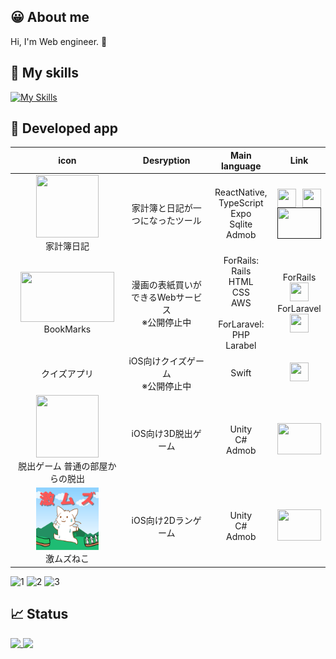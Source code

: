 ## 😀 About me
Hi, I'm Web engineer. 🤝

## 💪 My skills
[![My Skills](https://skillicons.dev/icons?i=html,css,js,aws,ruby,rails,react,jquery,php,laravel,cs,unity,swift,redis,docker,firebase,git,github&perline=10)](https://skillicons.dev)

## 👏 Developed app

| icon                                                                                                                                                                      | Desryption                                        | Main language                                                                     | Link                                                                                                                                                 | 
| :-----------------------------------------------------------------------------------------------------------------------------------------------------------------------: | :-----------------------------------------------: | :-------------------------------------------------------------------------------: | :--------------------------------------------------------------------------------------------------------------------------------------------------: | 
| <img src="https://github.com/stogashi146/stogashi146/assets/83628316/553a7726-9690-4ee4-bc5c-f33f25e041dc" width="100" height="100"> <br> 家計簿日記                      | 家計簿と日記が一つになったツール                  | ReactNative,<br>TypeScript<br>Expo<br>Sqlite<br>Admob                             |  <a href="https://github.com/stogashi146/CashDiary"><img src="https://github.com/stogashi146/stogashi146/assets/83628316/de10af36-31d9-4467-b33a-2db39a02c79b" width="30" height="30" align="center" /></a><a href="https://qiita.com/stogashi146/private/6a8f2ed017d3f015c7ae" style="margin-left: 10px"><img src="https://github.com/stogashi146/stogashi146/assets/83628316/e83b3b59-474c-4ee1-b010-636fd778efa4" width="30" height="30" align="center" /></a><br><a href=""><img src="https://github.com/stogashi146/stogashi146/assets/83628316/44e19389-a3c1-4b1f-a0b9-f89a8d3a1eb3" width="70" height="50" align="center" /></a>
| <img src="https://github.com/stogashi146/stogashi146/assets/83628316/24d4c7d5-61ea-4b76-b772-544567832340" width="150" height="80"> <br> BookMarks                        | 漫画の表紙買いができるWebサービス<br>※公開停止中 | ForRails:<br>Rails<br>HTML<br>CSS<br>AWS<br><br>ForLaravel:<br>PHP<br>Larabel<br> | ForRails<br><a href="https://github.com/stogashi146/BookMarks"><img src="https://github.com/stogashi146/stogashi146/assets/83628316/de10af36-31d9-4467-b33a-2db39a02c79b" width="30" height="30" /></a><br>ForLaravel<br><a href="https://github.com/stogashi146/BookMarksForLaravel"><img src="https://github.com/stogashi146/stogashi146/assets/83628316/de10af36-31d9-4467-b33a-2db39a02c79b" width="30" height="30" /></a> | 
| クイズアプリ                                                                                                                                                              | iOS向けクイズゲーム<br>※公開停止中               | Swift                                                                             |  <a href="https://github.com/stogashi146/NijisanjiQuiz"><img src="https://github.com/stogashi146/stogashi146/assets/83628316/de10af36-31d9-4467-b33a-2db39a02c79b" width="30" height="30" /></a>                                                                                          | 
| <img src="https://github.com/stogashi146/stogashi146/assets/83628316/a0188a00-182d-4b42-8468-478ba20bed9c" width="100" height="100"> <br> 脱出ゲーム 普通の部屋からの脱出 | iOS向け3D脱出ゲーム                               | Unity<br>C#<br>Admob                                                              | <a href="https://apps.apple.com/app/id1660748414"><img src="https://github.com/stogashi146/stogashi146/assets/83628316/44e19389-a3c1-4b1f-a0b9-f89a8d3a1eb3" width="70" height="50" /></a>                                                                                                  | 
| <img src="https://raw.githubusercontent.com/stogashi146/stogashi146.github.io/main/images/GekimuzuNeko/icon.png" width="100" height="100"> <br> 激ムズねこ                | iOS向け2Dランゲーム                               | Unity<br>C#<br>Admob<br>                                                          | <a href="https://apps.apple.com/app/id1671800808"><img src="https://github.com/stogashi146/stogashi146/assets/83628316/44e19389-a3c1-4b1f-a0b9-f89a8d3a1eb3" width="70" height="50" /></a>                                                                                                  |

![1](https://github.com/stogashi146/stogashi146/assets/83628316/cd1a4d45-53dd-4e0f-bb67-134d567ca4be)
![2](https://github.com/stogashi146/stogashi146/assets/83628316/f7ab71d6-74f0-4e28-8901-417f2d52b0e1)
![3](https://github.com/stogashi146/stogashi146/assets/83628316/76ff0d7e-6ad2-4192-a45b-3eed7797ebcf)


## 📈 Status
<a href="https://github-readme-stats.vercel.app/api/top-langs/?username=stogashi146">
  <img align="top" src="https://github-readme-stats.vercel.app/api/top-langs/?username=stogashi146&layout=compact" />
</a>
<a href="https://github-readme-stats.vercel.app/api?username=stogashi146">
  <img align="top" src="https://github-readme-stats.vercel.app/api?username=stogashi146&show_icons=true&theme=transparent" />
</a>
